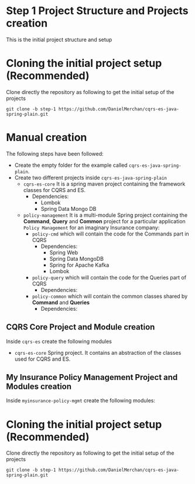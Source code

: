 # Step 1 Project Structure and Projects creation
This is the initial project structure and setup 

# Cloning the initial project setup (Recommended)
Clone directly the repository as following to get the initial setup of the projects

    git clone -b step-1 https://github.com/DanielMerchan/cqrs-es-java-spring-plain.git

# Manual creation
The following steps have been followed:
- Create the empty folder for the example called `cqrs-es-java-spring-plain`.
- Create two different projects inside `cqrs-es-java-spring-plain` 
  - `cqrs-es-core` It is a spring maven project containing the framework classes for CQRS and ES.
    - Dependencies:
      - Lombok
      - Spring Data Mongo DB
  - `policy-management` It is a multi-module Spring project containing the **Command**, **Query** and **Common** project for a particular application `Policy Management` for an imaginary Insurance company:
    - `policy-cmd` which will contain the code for the Commands part in CQRS
      - Dependencies:
        - Spring Web
        - Spring Data MongoDB
        - Spring for Apache Kafka
        - Lombok
    - `policy-query` which will contain the code for the Queries part of CQRS
      - Dependencies:
    - `policy-common` which will contain the common classes shared by **Command** and **Queries**
      - Dependencies:
  
## CQRS Core Project and Module creation
Inside `cqrs-es` create the following modules
- `cqrs-es-core` Spring project. It contains an abstraction of the classes used for CQRS and ES.
  

## My Insurance Policy Management Project and Modules creation
Inside `myinsurance-policy-mgmt` create the following modules:


# Cloning the initial project setup (Recommended)
Clone directly the repository as following to get the initial setup of the projects

    git clone -b step-1 https://github.com/DanielMerchan/cqrs-es-java-spring-plain.git